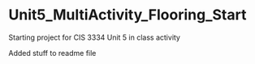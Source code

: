 # Unit5_MultiActivity_Flooring_Start
Starting project for CIS 3334 Unit 5 in class activity

Added stuff to readme file
